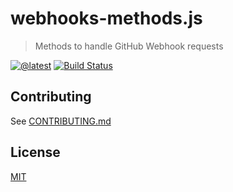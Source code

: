 # webhooks-methods.js

> Methods to handle GitHub Webhook requests

[![@latest](https://img.shields.io/npm/v/@octokit/webhooks-methods.svg)](https://www.npmjs.com/package/@octokit/webhooks-methods)
[![Build Status](https://github.com/octokit/webhooks-methods.js/workflows/Test/badge.svg)](https://github.com/octokit/webhooks-methods.js/actions?query=workflow%3ATest+branch%3Amain)

## Contributing

See [CONTRIBUTING.md](CONTRIBUTING.md)

## License

[MIT](LICENSE)
